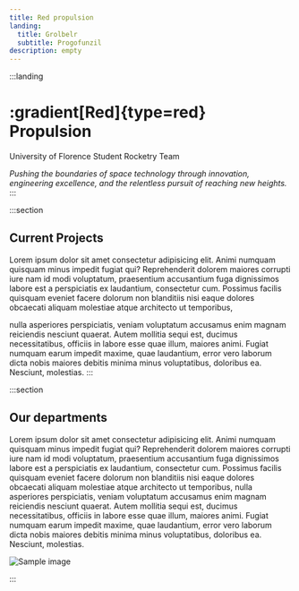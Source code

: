 ```yaml
---
title: Red propulsion
landing:
  title: Grolbelr
  subtitle: Progofunzil
description: empty
---
```

:::landing

# :gradient\[Red\]{type=red} Propulsion

University of Florence Student Rocketry Team

_Pushing the boundaries of space technology through innovation, engineering excellence, and the relentless pursuit of reaching new heights._ :::

:::section

## Current Projects

Lorem ipsum dolor sit amet consectetur adipisicing elit. Animi numquam quisquam minus impedit fugiat qui? Reprehenderit dolorem maiores corrupti iure nam id modi voluptatum, praesentium accusantium fuga dignissimos labore est a perspiciatis ex laudantium, consectetur cum. Possimus facilis quisquam eveniet facere dolorum non blanditiis nisi eaque dolores obcaecati aliquam molestiae atque architecto ut temporibus,

nulla asperiores perspiciatis, veniam voluptatum accusamus enim magnam reiciendis nesciunt quaerat. Autem mollitia sequi est, ducimus necessitatibus, officiis in labore esse quae illum, maiores animi. Fugiat numquam earum impedit maxime, quae laudantium, error vero laborum dicta nobis maiores debitis minima minus voluptatibus, doloribus ea. Nesciunt, molestias. :::

:::section

## Our departments

Lorem ipsum dolor sit amet consectetur adipisicing elit. Animi numquam quisquam minus impedit fugiat qui? Reprehenderit dolorem maiores corrupti iure nam id modi voluptatum, praesentium accusantium fuga dignissimos labore est a perspiciatis ex laudantium, consectetur cum. Possimus facilis quisquam eveniet facere dolorum non blanditiis nisi eaque dolores obcaecati aliquam molestiae atque architecto ut temporibus, nulla asperiores perspiciatis, veniam voluptatum accusamus enim magnam reiciendis nesciunt quaerat. Autem mollitia sequi est, ducimus necessitatibus, officiis in labore esse quae illum, maiores animi. Fugiat numquam earum impedit maxime, quae laudantium, error vero laborum dicta nobis maiores debitis minima minus voluptatibus, doloribus ea. Nesciunt, molestias.

![Sample image](https://picsum.photos/200/300)

:::